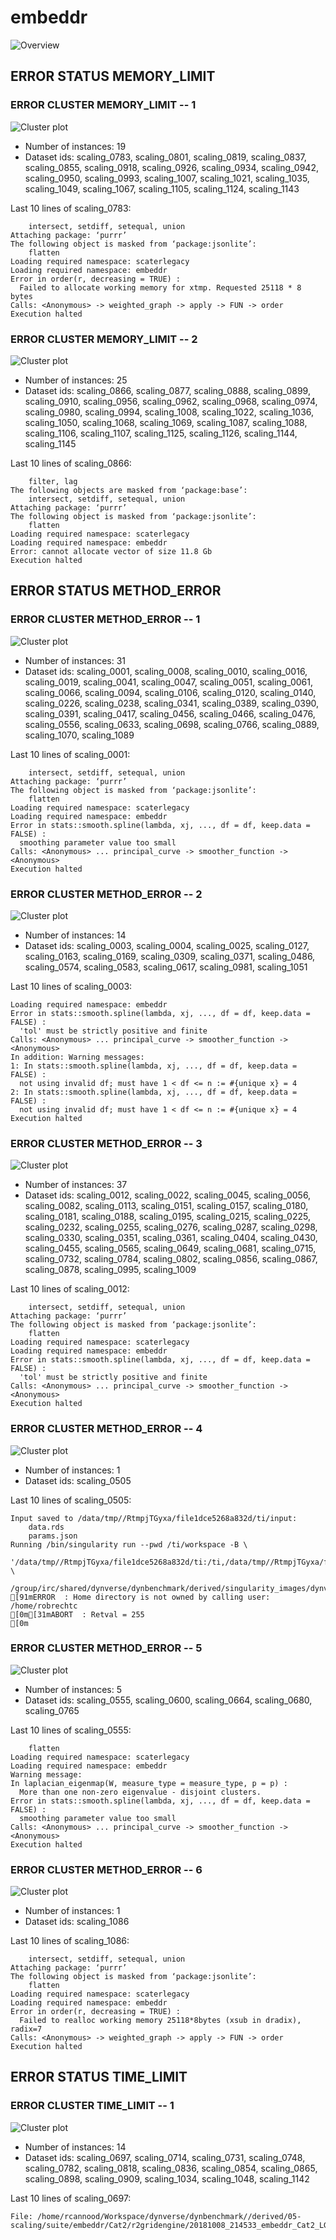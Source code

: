 # embeddr
![Overview](embeddr.png)

## ERROR STATUS MEMORY_LIMIT

### ERROR CLUSTER MEMORY_LIMIT -- 1
![Cluster plot](error_class_plots/embeddr_memory_limit_1.png)

 * Number of instances: 19
 * Dataset ids: scaling_0783, scaling_0801, scaling_0819, scaling_0837, scaling_0855, scaling_0918, scaling_0926, scaling_0934, scaling_0942, scaling_0950, scaling_0993, scaling_1007, scaling_1021, scaling_1035, scaling_1049, scaling_1067, scaling_1105, scaling_1124, scaling_1143

Last 10 lines of scaling_0783:
```
    intersect, setdiff, setequal, union
Attaching package: ‘purrr’
The following object is masked from ‘package:jsonlite’:
    flatten
Loading required namespace: scaterlegacy
Loading required namespace: embeddr
Error in order(r, decreasing = TRUE) : 
  Failed to allocate working memory for xtmp. Requested 25118 * 8 bytes
Calls: <Anonymous> -> weighted_graph -> apply -> FUN -> order
Execution halted
```

### ERROR CLUSTER MEMORY_LIMIT -- 2
![Cluster plot](error_class_plots/embeddr_memory_limit_2.png)

 * Number of instances: 25
 * Dataset ids: scaling_0866, scaling_0877, scaling_0888, scaling_0899, scaling_0910, scaling_0956, scaling_0962, scaling_0968, scaling_0974, scaling_0980, scaling_0994, scaling_1008, scaling_1022, scaling_1036, scaling_1050, scaling_1068, scaling_1069, scaling_1087, scaling_1088, scaling_1106, scaling_1107, scaling_1125, scaling_1126, scaling_1144, scaling_1145

Last 10 lines of scaling_0866:
```
    filter, lag
The following objects are masked from ‘package:base’:
    intersect, setdiff, setequal, union
Attaching package: ‘purrr’
The following object is masked from ‘package:jsonlite’:
    flatten
Loading required namespace: scaterlegacy
Loading required namespace: embeddr
Error: cannot allocate vector of size 11.8 Gb
Execution halted
```

## ERROR STATUS METHOD_ERROR

### ERROR CLUSTER METHOD_ERROR -- 1
![Cluster plot](error_class_plots/embeddr_method_error_1.png)

 * Number of instances: 31
 * Dataset ids: scaling_0001, scaling_0008, scaling_0010, scaling_0016, scaling_0019, scaling_0041, scaling_0047, scaling_0051, scaling_0061, scaling_0066, scaling_0094, scaling_0106, scaling_0120, scaling_0140, scaling_0226, scaling_0238, scaling_0341, scaling_0389, scaling_0390, scaling_0391, scaling_0417, scaling_0456, scaling_0466, scaling_0476, scaling_0556, scaling_0633, scaling_0698, scaling_0766, scaling_0889, scaling_1070, scaling_1089

Last 10 lines of scaling_0001:
```
    intersect, setdiff, setequal, union
Attaching package: ‘purrr’
The following object is masked from ‘package:jsonlite’:
    flatten
Loading required namespace: scaterlegacy
Loading required namespace: embeddr
Error in stats::smooth.spline(lambda, xj, ..., df = df, keep.data = FALSE) : 
  smoothing parameter value too small
Calls: <Anonymous> ... principal_curve -> smoother_function -> <Anonymous>
Execution halted
```

### ERROR CLUSTER METHOD_ERROR -- 2
![Cluster plot](error_class_plots/embeddr_method_error_2.png)

 * Number of instances: 14
 * Dataset ids: scaling_0003, scaling_0004, scaling_0025, scaling_0127, scaling_0163, scaling_0169, scaling_0309, scaling_0371, scaling_0486, scaling_0574, scaling_0583, scaling_0617, scaling_0981, scaling_1051

Last 10 lines of scaling_0003:
```
Loading required namespace: embeddr
Error in stats::smooth.spline(lambda, xj, ..., df = df, keep.data = FALSE) : 
  'tol' must be strictly positive and finite
Calls: <Anonymous> ... principal_curve -> smoother_function -> <Anonymous>
In addition: Warning messages:
1: In stats::smooth.spline(lambda, xj, ..., df = df, keep.data = FALSE) :
  not using invalid df; must have 1 < df <= n := #{unique x} = 4
2: In stats::smooth.spline(lambda, xj, ..., df = df, keep.data = FALSE) :
  not using invalid df; must have 1 < df <= n := #{unique x} = 4
Execution halted
```

### ERROR CLUSTER METHOD_ERROR -- 3
![Cluster plot](error_class_plots/embeddr_method_error_3.png)

 * Number of instances: 37
 * Dataset ids: scaling_0012, scaling_0022, scaling_0045, scaling_0056, scaling_0082, scaling_0113, scaling_0151, scaling_0157, scaling_0180, scaling_0181, scaling_0188, scaling_0195, scaling_0215, scaling_0225, scaling_0232, scaling_0255, scaling_0276, scaling_0287, scaling_0298, scaling_0330, scaling_0351, scaling_0361, scaling_0404, scaling_0430, scaling_0455, scaling_0565, scaling_0649, scaling_0681, scaling_0715, scaling_0732, scaling_0784, scaling_0802, scaling_0856, scaling_0867, scaling_0878, scaling_0995, scaling_1009

Last 10 lines of scaling_0012:
```
    intersect, setdiff, setequal, union
Attaching package: ‘purrr’
The following object is masked from ‘package:jsonlite’:
    flatten
Loading required namespace: scaterlegacy
Loading required namespace: embeddr
Error in stats::smooth.spline(lambda, xj, ..., df = df, keep.data = FALSE) : 
  'tol' must be strictly positive and finite
Calls: <Anonymous> ... principal_curve -> smoother_function -> <Anonymous>
Execution halted
```

### ERROR CLUSTER METHOD_ERROR -- 4
![Cluster plot](error_class_plots/embeddr_method_error_4.png)

 * Number of instances: 1
 * Dataset ids: scaling_0505

Last 10 lines of scaling_0505:
```
Input saved to /data/tmp//RtmpjTGyxa/file1dce5268a832d/ti/input: 
	data.rds
	params.json
Running /bin/singularity run --pwd /ti/workspace -B \
  '/data/tmp//RtmpjTGyxa/file1dce5268a832d/ti:/ti,/data/tmp//RtmpjTGyxa/file1dce5609ff3a0/tmp:/tmp2' \
  /group/irc/shared/dynverse/dynbenchmark/derived/singularity_images/dynverse/ti_embeddr.simg
[91mERROR  : Home directory is not owned by calling user: /home/robrechtc
[0m[31mABORT  : Retval = 255
[0m
```

### ERROR CLUSTER METHOD_ERROR -- 5
![Cluster plot](error_class_plots/embeddr_method_error_5.png)

 * Number of instances: 5
 * Dataset ids: scaling_0555, scaling_0600, scaling_0664, scaling_0680, scaling_0765

Last 10 lines of scaling_0555:
```
    flatten
Loading required namespace: scaterlegacy
Loading required namespace: embeddr
Warning message:
In laplacian_eigenmap(W, measure_type = measure_type, p = p) :
  More than one non-zero eigenvalue - disjoint clusters.
Error in stats::smooth.spline(lambda, xj, ..., df = df, keep.data = FALSE) : 
  smoothing parameter value too small
Calls: <Anonymous> ... principal_curve -> smoother_function -> <Anonymous>
Execution halted
```

### ERROR CLUSTER METHOD_ERROR -- 6
![Cluster plot](error_class_plots/embeddr_method_error_6.png)

 * Number of instances: 1
 * Dataset ids: scaling_1086

Last 10 lines of scaling_1086:
```
    intersect, setdiff, setequal, union
Attaching package: ‘purrr’
The following object is masked from ‘package:jsonlite’:
    flatten
Loading required namespace: scaterlegacy
Loading required namespace: embeddr
Error in order(r, decreasing = TRUE) : 
  Failed to realloc working memory 25118*8bytes (xsub in dradix), radix=7
Calls: <Anonymous> -> weighted_graph -> apply -> FUN -> order
Execution halted
```

## ERROR STATUS TIME_LIMIT

### ERROR CLUSTER TIME_LIMIT -- 1
![Cluster plot](error_class_plots/embeddr_time_limit_1.png)

 * Number of instances: 14
 * Dataset ids: scaling_0697, scaling_0714, scaling_0731, scaling_0748, scaling_0782, scaling_0818, scaling_0836, scaling_0854, scaling_0865, scaling_0898, scaling_0909, scaling_1034, scaling_1048, scaling_1142

Last 10 lines of scaling_0697:
```
File: /home/rcannood/Workspace/dynverse/dynbenchmark//derived/05-scaling/suite/embeddr/Cat2/r2gridengine/20181008_214533_embeddr_Cat2_LGkeTDqpI2/log/log.17.e.txt
```



